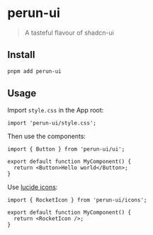 # perun-ui

> A tasteful flavour of shadcn-ui

## Install

```sh
pnpm add perun-ui
```

## Usage

Import `style.css` in the App root:

```tsx
import 'perun-ui/style.css';
```

Then use the components:

```tsx
import { Button } from 'perun-ui/ui';

export default function MyComponent() {
  return <Button>Hello world</Button>;
}
```

Use [lucide icons](https://lucide.dev/icons/):

```tsx
import { RocketIcon } from 'perun-ui/icons';

export default function MyComponent() {
  return <RocketIcon />;
}
```
